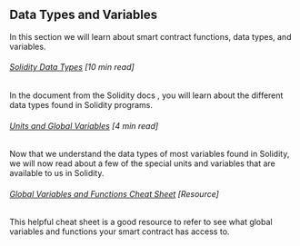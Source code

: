 ## Data Types and Variables

In this section we will learn about smart contract functions, data types, and variables.

###### [Solidity Data Types](https://solidity.readthedocs.io/en/develop/types.html) \[10 min read\]

In the document from the Solidity docs , you will learn about the different data types found in Solidity programs.

###### [Units and Global Variables](https://solidity.readthedocs.io/en/develop/units-and-global-variables.html) \[4 min read\]

Now that we understand the data types of most variables found in Solidity, we will now read about a few of the special units and variables that are available to us in Solidity.

###### [Global Variables and Functions Cheat Sheet](https://s3-eu-west-1.amazonaws.com/b9-academy-assets/public/solidity-cheatsheet.pdf) \[Resource\]

This helpful cheat sheet is a good resource to refer to see what global variables and functions your smart contract has access to.

